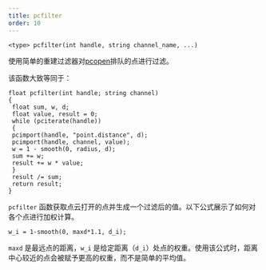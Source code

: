 ```yaml
---
title: pcfilter
order: 10
---
```

`<type> pcfilter(int handle, string channel_name, ...)`

使用简单的重建过滤器对[pcopen](/zh-cn/houdini-vex/point-clouds-and-3d-images/pcopen "返回点云文件的句柄")排队的点进行过滤。

该函数大致等同于：

```vex
float pcfilter(int handle; string channel)
{
 float sum, w, d;
 float value, result = 0;
 while (pciterate(handle))
 {
 pcimport(handle, "point.distance", d);
 pcimport(handle, channel, value);
 w = 1 - smooth(0, radius, d);
 sum += w;
 result += w * value;
 }
 result /= sum;
 return result;
}

```

`pcfilter` 函数获取点云打开的点并生成一个过滤后的值。以下公式展示了如何对各个点进行加权计算。

```vex
w_i = 1-smooth(0, maxd*1.1, d_i);

```

`maxd` 是最远点的距离，`w_i` 是给定距离（`d_i`）处点的权重。使用该公式时，距离中心较近的点会被赋予更高的权重，而不是简单的平均值。

